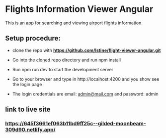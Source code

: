 # Flights Information Viewer Angular

This is an app for searching and viewing airport flights information.

## Setup procedure:

- clone the repo with **https://github.com/Istine/flight-viewer-angular.git**

- Go into the cloned repo directory and run npm install

- Run npm run dev to start the development server

- Go to your browser and type in http://localhost:4200 and you show see the login page

- The login credentials are email: admin@mail.com and password: admin

## link to live site

### https://645f3661ef063b11bd9ff25c--gilded-moonbeam-309d90.netlify.app/
